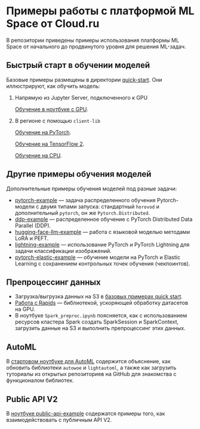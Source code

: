 # Примеры работы с платформой ML Space от Cloud.ru

В репозитории приведены примеры использования платформы ML Space от начального до продвинутого уровня для решения ML-задач.

## Быстрый старт в обучении моделей

Базовые примеры размещены в директории [quick-start](quick-start). Они иллюстрируют, как обучить модель:

1. Напрямую из Jupyter Server, подключенного к GPU
   
   [Обучение в ноутбуке с GPU](quick-start/notebooks_gpu).

2. В регионе с помощью `client-lib` 

   [Обучение на PyTorch](quick-start/job_launch_pt).

   [Обучение на TensorFlow 2](quick-start/job_launch_tf2).

   [Обучение на CPU](quick-start/job_launch_cpu).

## Другие примеры обучения моделей

Дополнительные примеры обучения моделей под разные задачи:

 * [pytorch-example](pytorch-example) — задача распределенного обучения Pytorch-модели с двумя типами запуска: стандартный `horovod` и дополнительный `pytorch`, он же `Pytorch.Distributed`.
 * [ddp-example](ddp-example) — распределенное обучение с PyTorch Distributed Data Parallel (DDP).
 * [hugging-face-llm-example](hugging-face-llm-example) — работа с языковой моделью методами LoRA и PEFT.
 * [lightning-example](lightning-example) — использование PyTorch и PyTorch Lightning для задачи классификации изображений.
 * [pytorch-elastic-example](pytorch-elastic-example) — обучение модели на PyTorch и Elastic Learning с сохранением контрольных точек обучения (чекпоинтов).

## Препроцессинг данных

* Загрузка/выгрузка данных на S3 в [базовых примерах quick start](quick-start).
* [Работа с Rapids](rapids) — библиотекой, ускоряющей обработку датасетов на GPU.
* В ноутбуке `Spark_preproc.ipynb` поясняется, как c использованием ресурсов кластера Spark создать SparkSession и SparkContext, загрузить данные на S3 и выполнить препроцессинг этих данных.

## AutoML

В [стартовом ноутбуке для AutoML](automl) содержится объяснение, как обновить библиотеки `autowoe` и `lightautoml`, а также как загрузить туториалы из открытых репозиториев на GitHub для знакомства с функционалом библиотек.

## Public API V2

В [ноутбуке public-api-example](public-api-example) содержатся примеры того, как взаимодействовать с публичным API V2.
